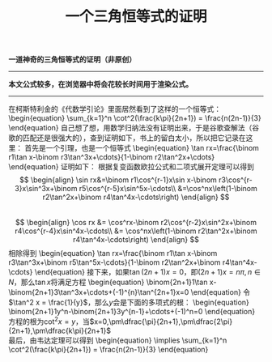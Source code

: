 ﻿---
title: 一个三角恒等式的证明
categories:
- Math
tags:
updated: 2018-4-18 
---
<script type="text/x-mathjax-config">
  		MathJax.Hub.Config({
            tex2jax: {
                inlineMath: [['$','$'], ['\\(','\\)']]
            },
  			TeX: { 
                equationNumbers: {  
                    autoNumber: "AMS"  
                },
     		    extensions: ["AMSmath.js"]
            },
            CommonHTML: { 
                linebreaks: { 
                    automatic: true 
                } 
            },
            "HTML-CSS": { 
                linebreaks: { 
                    automatic: true 
                } 
            },
            SVG: { 
                linebreaks: { 
                    automatic: true 
                } 
            }
  		});
		</script>

 <script type="text/javascript" src="https://cdn.bootcss.com/mathjax/2.7.3/MathJax.js?config=TeX-AMS-MML_HTMLorMML"></script>
**一道神奇的三角恒等式的证明（非原创）**
  
---
**本文公式较多，在浏览器中将会花较长时间用于渲染公式。**  

  
---
在柯斯特利金的《代数学引论》里面居然看到了这样的一个恒等式：
\begin{equation}
\sum_{k=1}^n \cot^2(\frac{k\pi}{2n+1}) = \frac{n(2n-1)}{3}
\end{equation}
自己想了想，用数学归纳法没有证明出来，于是谷歌查解法（谷歌的匹配还是很强大的），查到证明如下，书上的留白太小，所以把它记录在这里：
首先是一个引理，也是一个恒等式
\begin{equation}
\tan rx=\frac{\binom r1\tan x-\binom r3\tan^3x+\cdots}{1-\binom r2\tan^2x+\cdots}
\end{equation}
证明如下：
根据复变函数欧拉公式和二项式展开定理可以得到
$$
\begin{align}
\sin rx&=\binom r1\cos^{r-1}x\sin x-\binom r3\cos^{r-3}x\sin^3x+\binom r5\cos^{r-5}x\sin^5x-\cdots\\
&=\cos^nx\left(1-\binom r2\tan^2x+\binom r4\tan^4x-\cdots\right)
\end{align}
$$  
$$
\begin{align}
\cos rx &= \cos^rx-\binom r2\cos^{r-2}x\sin^2x+\binom r4\cos^{r-4}x\sin^4x-\cdots\\
&= \cos^nx\left(1-\binom r2\tan^2x+\binom r4\tan^4x-\cdots\right)
\end{align}
$$
相除得到
\begin{equation}
\tan rx=\frac{\binom r1\tan x-\binom r3\tan^3x+\binom r5\tan^5x-\cdots}{1-\binom r2\tan^2x+\binom r4\tan^4x-\cdots}
\end{equation}
接下来，如果$\tan(2n+1)x=0$，即$(2n+1)x=n\pi,n\in N$，那么$\tan x$将满足方程
\begin{equation}
\binom{2n+1}1\tan x-\binom{2n+1}3\tan^3x+\cdots+(-1)^{n}\tan^{2n+1}x=0
\end{equation}
令$\tan^2 x = \frac{1}{y}$，那么$y$会是下面的多项式的根：
\begin{equation}
\binom{2n+1}1y^n-\binom{2n+1}3y^{n-1}+\cdots+(-1)^n=0
\end{equation}
方程的根为$\cot^2x = y$，当$x=0,\pm\dfrac{\pi}{2n+1},\pm\dfrac{2\pi}{2n+1},\pm\dfrac{k\pi}{2n+1}$  
最后，由韦达定理可以得到
\begin{equation}
\implies \sum_{k=1}^n \cot^2(\frac{k\pi}{2n+1}) = \frac{n(2n-1)}{3}
\end{equation}